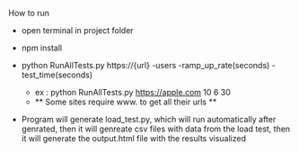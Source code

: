 How to run

- open terminal in project folder
- npm install
- python RunAllTests.py https://{url} -users -ramp_up_rate(seconds) -test_time(seconds)
    - ex : python RunAllTests.py https://apple.com 10 6 30
    - ** Some sites require www. to get all their urls ** 

- Program will generate load_test.py, which will run automatically after genrated, then it will genreate csv files with data from the load test, then it will generate the output.html file with the results visualized


